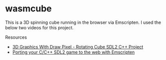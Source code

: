 # wasmcube

This is a 3D spinning cube running in the browser via Emscripten. I used the below two videos for this project.

Resources
- [3D Graphics With Draw Pixel - Rotating Cube SDL2 C++ Project](https://www.youtube.com/watch?v=kdRJgYO1BJM&list=PLYmIsLVSssdIOn5J71CVBblPlXici1_2A&index=6)
- [Porting your C/C++ SDL2 game to the web with Emscripten](https://www.youtube.com/watch?v=sNokvc3t980)